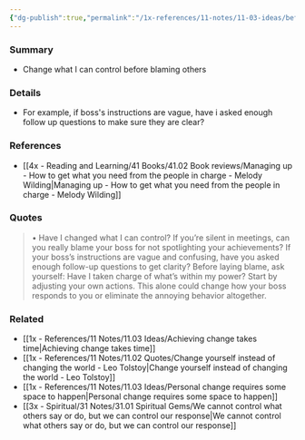 ```yaml
---
{"dg-publish":true,"permalink":"/1x-references/11-notes/11-03-ideas/before-blaming-others-change-the-things-within-our-control/","title":"Before blaming others, change the things within our control","created":"2025-09-21T17:07:57.958+03:00","updated":"2025-09-23T08:02:28.853+03:00"}
---
```



### Summary
- Change what I can control before blaming others

### Details
- For example, if boss's instructions are vague, have i asked enough follow up questions to make sure they are clear?

### References
- [[4x - Reading and Learning/41 Books/41.02 Book reviews/Managing up - How to get what you need from the people in charge - Melody Wilding\|Managing up - How to get what you need from the people in charge - Melody Wilding]]

### Quotes
> • Have I changed what I can control? If you’re silent in meetings, can you really blame your boss for not spotlighting your achievements? If your boss’s instructions are vague and confusing, have you asked enough follow-up questions to get clarity? Before laying blame, ask yourself: Have I taken charge of what’s within my power? Start by adjusting your own actions. This alone could change how your boss responds to you or eliminate the annoying behavior altogether.


### Related
- [[1x - References/11 Notes/11.03 Ideas/Achieving change takes time\|Achieving change takes time]]
- [[1x - References/11 Notes/11.02 Quotes/Change yourself instead of changing the world - Leo Tolstoy\|Change yourself instead of changing the world - Leo Tolstoy]]
- [[1x - References/11 Notes/11.03 Ideas/Personal change requires some space to happen\|Personal change requires some space to happen]]
- [[3x - Spiritual/31 Notes/31.01 Spiritual Gems/We cannot control what others say or do, but we can control our response\|We cannot control what others say or do, but we can control our response]]
